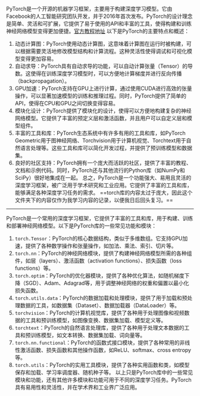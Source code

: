 PyTorch是一个开源的机器学习框架，主要用于构建深度学习模型。它由Facebook的人工智能研究团队开发，并于2016年首次发布。PyTorch的设计理念是简单、灵活和可扩展，它提供了易于使用的API和丰富的工具，使得构建和训练神经网络模型变得更加便捷。[官方教程地址](https://pytorch-cn.readthedocs.io/zh/latest/)
以下是PyTorch的主要特点和概述：
1. 动态计算图：PyTorch使用动态计算图，这意味着计算图在运行时被构建，可以根据需要灵活地修改模型结构和计算流程。这种灵活性使得调试和可视化模型变得更加容易。
2. 自动求导：PyTorch具有自动求导的功能，可以自动计算张量（Tensor）的导数。这使得在训练深度学习模型时，可以方便地计算梯度并进行反向传播（backpropagation）。
3. GPU加速：PyTorch支持在GPU上进行计算，通过使用CUDA进行高效的张量操作，可以显著加速模型的训练和推理过程。同时，PyTorch提供了简单的API，使得在CPU和GPU之间切换变得容易。
4. 模块化设计：PyTorch提供了模块化的设计，使得可以方便地构建复杂的神经网络模型。它提供了丰富的预定义层和激活函数，并且用户可以自定义层和模型组件。
5. 丰富的工具和库：PyTorch生态系统中有许多有用的工具和库，如PyTorch Geometric用于图神经网络、Torchvision用于计算机视觉、Torchtext用于自然语言处理等。这些工具和库可以简化开发过程，并提供了预训练模型和数据集。
6. 良好的社区支持：PyTorch拥有一个庞大而活跃的社区，提供了丰富的教程、文档和示例代码。同时，PyTorch还与其他流行的Python库（如NumPy和SciPy）很好地集成在一起。
总之，PyTorch是一个功能强大、易用且灵活的深度学习框架，被广泛用于学术研究和工业应用。它提供了丰富的工具和库，能够满足各种深度学习任务的需求。
==torch库的内容太过于庞大，因此这个文件夹下的内容仅作为我学习内容的记录，以便我日后回头复习。==
---
PyTorch是一个常用的深度学习框架，它提供了丰富的工具和库，用于构建、训练和部署神经网络模型。以下是PyTorch库的一些常见功能和模块：
1. `torch.Tensor`：PyTorch的核心数据结构，类似于多维数组。它支持GPU加速，提供了各种数学操作和张量操作，如加法、乘法、索引、切片等。
2. `torch.nn`：PyTorch的神经网络模块，提供了构建神经网络模型所需的各种组件，如层（layers）、激活函数（activation functions）、损失函数（loss functions）等。
3. `torch.optim`：PyTorch的优化器模块，提供了各种优化算法，如随机梯度下降（SGD）、Adam、Adagrad等，用于调整神经网络的权重和偏置以最小化损失函数。
4. `torch.utils.data`：PyTorch的数据加载和处理模块，提供了用于加载和预处理数据的工具，如数据集（Dataset）、数据加载器（DataLoader）等。
5. `torchvision`：PyTorch的计算机视觉库，提供了各种用于处理图像和视频数据的工具和预训练模型，如图像变换、数据集加载、模型定义等。
6. `torchtext`：PyTorch的自然语言处理库，提供了各种用于处理文本数据的工具和预训练模型，如文本转换、数据集加载、词向量等。
7. `torch.nn.functional`：PyTorch的函数式接口模块，提供了各种常用的非线性激活函数、损失函数和其他操作函数，如ReLU、softmax、cross entropy等。
8. `torch.utils`：PyTorch的实用工具模块，提供了各种实用函数和类，如模型保存和加载、学习率调度器、随机种子等。
以上只是PyTorch库中的一些常见模块和功能，还有其他许多模块和功能可用于不同的深度学习任务。PyTorch具有易用性和灵活性，并在学术界和工业界广泛应用。